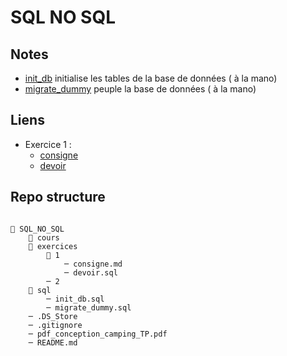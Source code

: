 # SQL NO SQL

## Notes

- [init_db](./sql//init_db.sql) initialise les tables de la base de données ( à la mano)
- [migrate_dummy](./sql/migrate_dummy.sql) peuple la base de données ( à la mano)

## Liens

- Exercice 1 :
  - [consigne](./exercices/1/consigne.md)
  - [devoir](./exercices/1/devoir.sql)

## Repo structure

```plaintext

📁 SQL_NO_SQL
    📁 cours
    📁 exercices
        📁 1
            ─ consigne.md
            ─ devoir.sql
        ─ 2
    📁 sql
        ─ init_db.sql
        ─ migrate_dummy.sql
    ─ .DS_Store
    ─ .gitignore
    ─ pdf_conception_camping_TP.pdf
    ─ README.md
```
